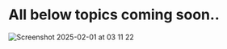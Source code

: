 # All below topics coming soon..

![Screenshot 2025-02-01 at 03 11 22](https://github.com/user-attachments/assets/a1e0631d-2488-44c7-9765-92bd8877f5b2)

